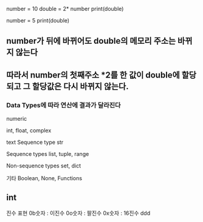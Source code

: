 number = 10
double = 2* number
print(double)

number = 5
print(double)

## number가 뒤에 바뀌어도 double의 메모리 주소는 바뀌지 않는다
## 따라서 number의 첫째주소 *2를 한 값이 double에 할당되고 그 할당값은 다시 바뀌지 않는다.

### Data Types에 따라 연산에 결과가 달라진다

numeric 

int, float, complex

text Sequence type
str

Sequence types
list, tuple, range

Non-sequence types
set, dict

기타 
Boolean, None, Functions


## int

진수 표현
0b숫자 : 이진수
0o숫자 : 팔진수
0x숫자 : 16진수
ddd
